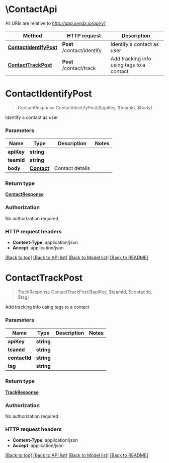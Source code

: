 # \ContactApi

All URIs are relative to *http://app.sendx.io/api/v1*

Method | HTTP request | Description
------------- | ------------- | -------------
[**ContactIdentifyPost**](ContactApi.md#ContactIdentifyPost) | **Post** /contact/identify | Identify a contact as user
[**ContactTrackPost**](ContactApi.md#ContactTrackPost) | **Post** /contact/track | Add tracking info using tags to a contact


# **ContactIdentifyPost**
> ContactResponse ContactIdentifyPost($apiKey, $teamId, $body)

Identify a contact as user




### Parameters

Name | Type | Description  | Notes
------------- | ------------- | ------------- | -------------
 **apiKey** | **string**|  | 
 **teamId** | **string**|  | 
 **body** | [**Contact**](Contact.md)| Contact details | 

### Return type

[**ContactResponse**](ContactResponse.md)

### Authorization

No authorization required

### HTTP request headers

 - **Content-Type**: application/json
 - **Accept**: application/json

[[Back to top]](#) [[Back to API list]](../README.md#documentation-for-api-endpoints) [[Back to Model list]](../README.md#documentation-for-models) [[Back to README]](../README.md)

# **ContactTrackPost**
> TrackResponse ContactTrackPost($apiKey, $teamId, $contactId, $tag)

Add tracking info using tags to a contact




### Parameters

Name | Type | Description  | Notes
------------- | ------------- | ------------- | -------------
 **apiKey** | **string**|  | 
 **teamId** | **string**|  | 
 **contactId** | **string**|  | 
 **tag** | **string**|  | 

### Return type

[**TrackResponse**](TrackResponse.md)

### Authorization

No authorization required

### HTTP request headers

 - **Content-Type**: application/json
 - **Accept**: application/json

[[Back to top]](#) [[Back to API list]](../README.md#documentation-for-api-endpoints) [[Back to Model list]](../README.md#documentation-for-models) [[Back to README]](../README.md)

